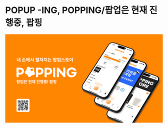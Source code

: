 # POPUP -ING, POPPING/팝업은 현재 진행중, 팝핑

![popping thumbnail](https://github.com/popping-official/.github/blob/main/profile/Popping%20Thumbnail.png)
